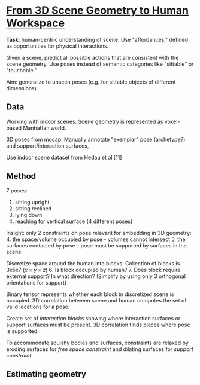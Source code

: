 # [From 3D Scene Geometry to Human Workspace](http://www.cs.cmu.edu/~abhinavg/affordances/)

**Task**: human-centric understanding of scene. Use "affordances," defined as opportunities for physical interactions.

Given a scene, predict all possible actions that are consistent with the scene geometry. Use poses instead of semantic categories like "sittable" or "touchable."

Aim: generalize to unseen poses (e.g. for sittable objects of different dimensions).

## Data
Working with indoor scenes. Scene geometry is represented as voxel-based Manhattan world.

3D poses from mocap. Manually annotate "exemplar" pose (archetype?) and support/interaction surfaces,

Use indoor scene dataset from Hedau et al [11]

## Method
7 poses:

1. sitting upright
1. sitting reclined
2. lying down
3. reaching for vertical surface (4 different poses)

Insight: only 2 constraints on pose relevant for embedding in 3D geometry:
4. the space/volume occupied by pose - volumes cannot intersect
5. the surfaces contacted by pose - pose must be supported by surfaces in the scene

Discretize space around the human into blocks. Collection of blocks is 3x5x7 ($x\times y\times z$)
6. Is block occupied by human?
7. Does block require external support? In what direction? (Simplify by using only 3 orthogonal orientations for support)

Binary tensor represents whether each block in discretized scene is occupied. 3D correlation between scene and human computes the set of valid locations for a pose.

Create set of *interaction blocks* showing where interaction surfaces or support surfaces must be present. 3D correlation finds places where pose is supported.

To accommodate squishy bodies and surfaces, constraints are relaxed by eroding surfaces for *free space constraint* and dilating surfaces for *support constraint*.

## Estimating geometry
<!--stackedit_data:
eyJoaXN0b3J5IjpbNjY0ODE3MDY3XX0=
-->